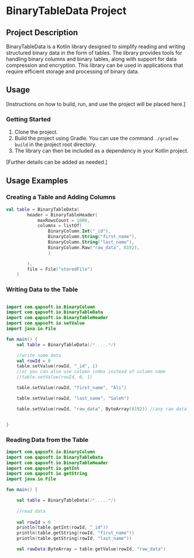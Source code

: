 # BinaryTableData Project

## Project Description

BinaryTableData is a Kotlin library designed to simplify reading and writing structured binary data in the form of tables. The library provides tools for handling binary columns and binary tables, along with support for data compression and encryption. This library can be used in applications that require efficient storage and processing of binary data.

## Usage

[Instructions on how to build, run, and use the project will be placed here.]


### Getting Started

1. Clone the project.
2. Build the project using Gradle. You can use the command `./gradlew build` in the project root directory.
3. The library can then be included as a dependency in your Kotlin project.

[Further details can be added as needed.]

## Usage Examples

### Creating a Table and Adding Columns

```kotlin
val table = BinaryTableData(
        header = BinaryTableHeader(
            maxRowsCount = 1000,
            columns = listOf(
                BinaryColumn.Int("_id"),
                BinaryColumn.String("first_name"),
                BinaryColumn.String("last_name"),
                BinaryColumn.Raw("raw_data", 8192), 
                )

        ),
        file = File("storedFile")
    )
```

### Writing Data to the Table

```kotlin

import com.qapsoft.io.BinaryColumn
import com.qapsoft.io.BinaryTableData
import com.qapsoft.io.BinaryTableHeader
import com.qapsoft.io.setValue
import java.io.File

fun main() {
	val table = BinaryTableData(/*.....*/)

    //write some data
    val rowId = 0
    table.setValue(rowId, "_id", 1)
    //or you can also use column index instead of column name
    //table.setValue(rowId, 0, 1)

    table.setValue(rowId, "first_name", "Ali")

    table.setValue(rowId, "last_name", "Saleh")

    table.setValue(rowId, "raw_data", ByteArray(8192)) //any raw data


}

```

### Reading Data from the Table

```kotlin
import com.qapsoft.io.BinaryColumn
import com.qapsoft.io.BinaryTableData
import com.qapsoft.io.BinaryTableHeader
import com.qapsoft.io.getInt
import com.qapsoft.io.getString
import java.io.File

fun main() {

    val table = BinaryTableData(/*.....*/)
    
    //read data
	
    val rowId = 0
    println(table.getInt(rowId, "_id"))
    println(table.getString(rowId, "first_name"))
    println(table.getString(rowId, "last_name"))

    val rawData:ByteArray = table.getValue(rowId, "raw_data")
```

